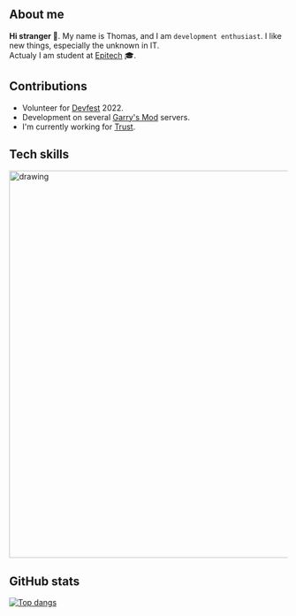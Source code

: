 ## About me
**Hi stranger 👋**. My name is Thomas, and I am ``development enthusiast``. I like new things, especially the unknown in IT.  
Actualy I am student at [Epitech](https://epitech.eu/) 🎓.  
  
  
## Contributions
- Volunteer for [Devfest](https://devfest.gdgnantes.com/) 2022.
- Development on several [Garry's Mod](https://facepunch.com/) servers.
- I'm currently working for [Trust](https://trust-gaming.fr).


## Tech skills
<img src="https://github.com/hodooos/hodooos/assets/114670767/e0cb20bc-76cb-4b48-aded-f2a547ddd671" alt="drawing" width="700"/>


## GitHub stats
[![Top dangs](https://github-readme-stats-git-masterrstaa-rickstaa.vercel.app/api/top-langs/?username=hodooos)](https://github.com/anuraghazra/github-readme-stats)
